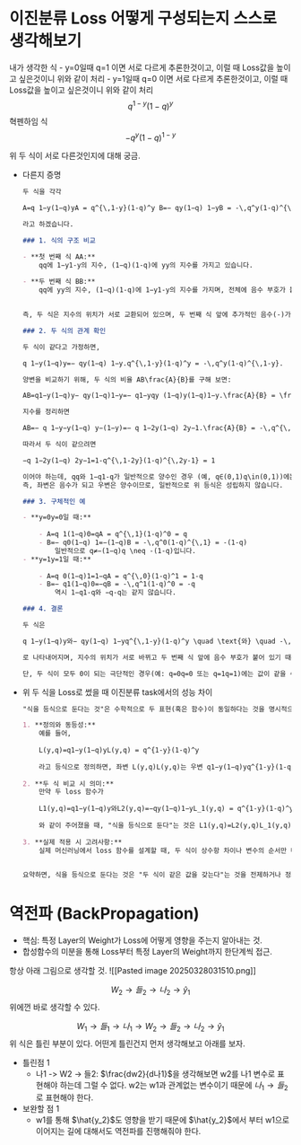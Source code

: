 # 이진분류 Loss 어떻게 구성되는지 스스로 생각해보기
내가 생각한 식
	- y=0일때 q=1 이면 서로 다르게 추론한것이고, 이럴 때 Loss값을 높이고 싶은것이니 위와 같이 처리
	- y=1일때 q=0 이면 서로 다르게 추론한것이고, 이럴 때 Loss값을 높이고 싶은것이니 위와 같이 처리
$$
q^{1-y}(1-q)^y
$$
혁펜하임 식
$$
-q^y(1-q)^{1-y}
$$

위 두 식이 서로 다른것인지에 대해 궁금.

- 다른지 증명

	```markdown
	두 식을 각각
	
	A=q 1−y(1−q)yA = q^{\,1-y}(1-q)^y B=− qy(1−q) 1−yB = -\,q^y(1-q)^{\,1-y}
	
	라고 하겠습니다.
	
	### 1. 식의 구조 비교
	
	- **첫 번째 식 AA:**  
	    qq에 1−y1-y의 지수, (1−q)(1-q)에 yy의 지수를 가지고 있습니다.
	    
	- **두 번째 식 BB:**  
	    qq에 yy의 지수, (1−q)(1-q)에 1−y1-y의 지수를 가지며, 전체에 음수 부호가 붙어 있습니다.
	    
	
	즉, 두 식은 지수의 위치가 서로 교환되어 있으며, 두 번째 식 앞에 추가적인 음수(-)가 붙어 있습니다.
	
	### 2. 두 식의 관계 확인
	
	두 식이 같다고 가정하면,
	
	q 1−y(1−q)y=− qy(1−q) 1−y.q^{\,1-y}(1-q)^y = -\,q^y(1-q)^{\,1-y}.
	
	양변을 비교하기 위해, 두 식의 비율 AB\frac{A}{B}를 구해 보면:
	
	AB=q1−y(1−q)y− qy(1−q)1−y=− q1−yqy (1−q)y(1−q)1−y.\frac{A}{B} = \frac{q^{1-y}(1-q)^y}{-\,q^y(1-q)^{1-y}} = -\,\frac{q^{1-y}}{q^y}\,\frac{(1-q)^y}{(1-q)^{1-y}}.
	
	지수를 정리하면
	
	AB=− q 1−y−y(1−q) y−(1−y)=− q 1−2y(1−q) 2y−1.\frac{A}{B} = -\,q^{\,1-y-y}(1-q)^{\,y-(1-y)} = -\,q^{\,1-2y}(1-q)^{\,2y-1}.
	
	따라서 두 식이 같으려면
	
	−q 1−2y(1−q) 2y−1=1-q^{\,1-2y}(1-q)^{\,2y-1} = 1
	
	이어야 하는데, qq와 1−q1-q가 일반적으로 양수인 경우 (예, q∈(0,1)q\in(0,1))에는 q 1−2y(1−q) 2y−1q^{\,1-2y}(1-q)^{\,2y-1}도 양수입니다.  
	즉, 좌변은 음수가 되고 우변은 양수이므로, 일반적으로 위 등식은 성립하지 않습니다.
	
	### 3. 구체적인 예
	
	- **y=0y=0일 때:**
	    
	    - A=q 1(1−q)0=qA = q^{\,1}(1-q)^0 = q
	    - B=− q0(1−q) 1=−(1−q)B = -\,q^0(1-q)^{\,1} = -(1-q)  
	        일반적으로 q≠−(1−q)q \neq -(1-q)입니다.
	- **y=1y=1일 때:**
	    
	    - A=q 0(1−q)1=1−qA = q^{\,0}(1-q)^1 = 1-q
	    - B=− q1(1−q)0=−qB = -\,q^1(1-q)^0 = -q  
	        역시 1−q1-q와 −q-q는 같지 않습니다.
	
	### 4. 결론
	
	두 식은
	
	q 1−y(1−q)y와− qy(1−q) 1−yq^{\,1-y}(1-q)^y \quad \text{와} \quad -\,q^y(1-q)^{\,1-y}
	
	로 나타내어지며, 지수의 위치가 서로 바뀌고 두 번째 식 앞에 음수 부호가 붙어 있기 때문에, 일반적인 qq (예: q∈(0,1)q\in(0,1))와 yy의 값에 대해 **서로 다른 값**을 갖습니다.
	
	단, 두 식이 모두 0이 되는 극단적인 경우(예: q=0q=0 또는 q=1q=1)에는 값이 같을 수 있으나, 보통의 경우에는 두 식은 **같지 않다**고 할 수 있습니다.
	
	```
- 위 두 식을 Loss로 썼을 때 이진분류 task에서의 성능 차이
	```markdown
	"식을 등식으로 둔다는 것"은 수학적으로 두 표현(혹은 함수)이 동일하다는 것을 명시적으로 나타내는 것을 의미합니다. 구체적으로:
	
	1. **정의와 동등성:**  
	    예를 들어,
	    
	    L(y,q)=q1−y(1−q)yL(y,q) = q^{1-y}(1-q)^y
	    
	    라고 등식으로 정의하면, 좌변 L(y,q)L(y,q)는 우변 q1−y(1−q)yq^{1-y}(1-q)^y와 모든 yy와 qq의 값(정의역 내)에서 정확히 같은 값을 가진다고 주장하는 것입니다.
	    
	2. **두 식 비교 시 의미:**  
	    만약 두 loss 함수가
	    
	    L1(y,q)=q1−y(1−q)y와L2(y,q)=−qy(1−q)1−yL_1(y,q) = q^{1-y}(1-q)^y \quad \text{와} \quad L_2(y,q) = -q^y(1-q)^{1-y}
	    
	    와 같이 주어졌을 때, "식을 등식으로 둔다"는 것은 L1(y,q)=L2(y,q)L_1(y,q) = L_2(y,q)라고 선언하는 것과 같습니다. 이때 두 함수가 모든 yy와 qq에 대해 정확히 동일한 값을 가져야 등식이 성립하게 됩니다.
	    
	3. **실제 적용 시 고려사항:**  
	    실제 머신러닝에서 loss 함수를 설계할 때, 두 식이 상수항 차이나 변수의 순서만 다르고 미분 값(gradient)이 동일하다면, 학습 과정에서는 영향을 주지 않을 수 있습니다. 하지만 수학적으로 등식을 세울 때는 모든 항들이 정확히 일치해야 한다는 점을 강조하는 것입니다.
	    
	
	요약하면, 식을 등식으로 둔다는 것은 "두 식이 같은 값을 갖는다"는 것을 전제하거나 정의하는 것이며, 이는 문제를 풀거나 모델을 최적화할 때 해당 관계를 엄격히 적용한다는 의미입니다.
	```


# 역전파 (BackPropagation)
- 핵심: 특정 Layer의 Weight가 Loss에 어떻게 영향을 주는지 알아내는 것.
- 합성함수의 미분을 통해 Loss부터 특정 Layer의 Weight까지 한단계씩 접근.

항상 아래 그림으로 생각할 것.
![[Pasted image 20250328031510.png]]

$$
W_2 \rightarrow 들_2 \rightarrow 나_2 \rightarrow \hat{y}_1
$$
위에껀 바로 생각할 수 있다.

$$
W_1 \rightarrow 들_1 \rightarrow 나_1 \rightarrow W_2 \rightarrow 들_2 \rightarrow 나_2 \rightarrow \hat{y}_1
$$
위 식은 틀린 부분이 있다. 어떤게 틀린건지 먼저 생각해보고 아래를 보자.

- 틀린점 1
	- 나1 -> W2 -> 들2: $\frac{dw2}{d나1}$을 생각해보면 w2를 나1 변수로 표현해야 하는데 그럴 수 없다. w2는 w1과 관계없는 변수이기 때문에 $나_1 \rightarrow 들_2$ 로 표현해야 한다.
- 보완할 점 1
	- w1를 통해 $\hat{y_2}$도 영향을 받기 때문에 $\hat{y_2}$에서 부터 w1으로 이어지는 길에 대해서도 역전파를 진행해줘야 한다.